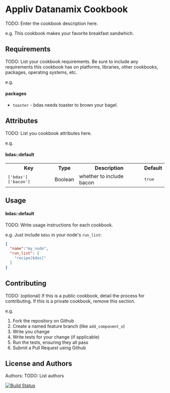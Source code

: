 Appliv Datanamix Cookbook
=============
TODO: Enter the cookbook description here.

e.g.
This cookbook makes your favorite breakfast sandwhich.

Requirements
------------
TODO: List your cookbook requirements. Be sure to include any requirements this cookbook has on platforms, libraries, other cookbooks, packages, operating systems, etc.

e.g.
#### packages
- `toaster` - bdas needs toaster to brown your bagel.

Attributes
----------
TODO: List you cookbook attributes here.

e.g.
#### bdas::default
<table>
  <tr>
    <th>Key</th>
    <th>Type</th>
    <th>Description</th>
    <th>Default</th>
  </tr>
  <tr>
    <td><tt>['bdas']['bacon']</tt></td>
    <td>Boolean</td>
    <td>whether to include bacon</td>
    <td><tt>true</tt></td>
  </tr>
</table>

Usage
-----
#### bdas::default
TODO: Write usage instructions for each cookbook.

e.g.
Just include `bdas` in your node's `run_list`:

```json
{
  "name":"my_node",
  "run_list": [
    "recipe[bdas]"
  ]
}
```

Contributing
------------
TODO: (optional) If this is a public cookbook, detail the process for contributing. If this is a private cookbook, remove this section.

e.g.
1. Fork the repository on Github
2. Create a named feature branch (like `add_component_x`)
3. Write you change
4. Write tests for your change (if applicable)
5. Run the tests, ensuring they all pass
6. Submit a Pull Request using Github

License and Authors
-------------------
Authors: TODO: List authors

[![Build Status](https://secure.travis-ci.org/[YOUR_GITHUB_USERNAME]/[YOUR_PROJECT_NAME].png)](http://travis-ci.org/[YOUR_GITHUB_USERNAME]/[YOUR_PROJECT_NAME])

